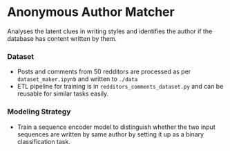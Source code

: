 # Anonymous Author Matcher
Analyses the latent clues in writing styles and identifies the author if the database has content written by them.

### Dataset
* Posts and comments from 50 redditors are processed as per `dataset_maker.ipynb` and written to `./data`
* ETL pipeline for training is in `redditors_comments_dataset.py` and can be reusable for similar tasks easily.

### Modeling Strategy 
* Train a sequence encoder model to distinguish whether the two input sequences are written by same author by setting it up as a binary classification task.

